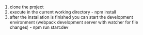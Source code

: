 1. clone the project
2. execute in the current working directory - npm install
3. after the installation is finished you can start the development environment (webpack development server with watcher for file changes) - npm run start:dev
